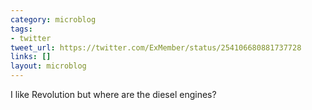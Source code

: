 ```yaml
---
category: microblog
tags:
- twitter
tweet_url: https://twitter.com/ExMember/status/254106680881737728
links: []
layout: microblog
---
```

I like Revolution but where are the diesel engines?
